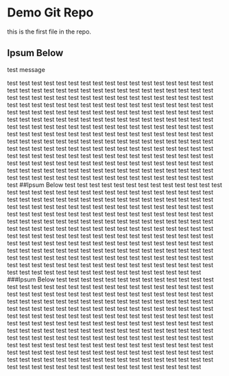 # Demo Git Repo

 this is the first file in the repo.


## Ipsum Below

test message


test test test test test test test test test test test test test test test 
test test test test test 
test test test test test 
test test test test test 
test test test test test 
test test test test test 
test test test test test 
test test test test test 
test test test test test 
test test test test test 
test test test test test 
test test test test test 
test test test test test 
test test test test test 
test test test test test 
test test test test test 
test test test test test 
test test 
test test test test test 
test test test test test 
test test test test test 
test test test test test 
test test test test test 
test test test test test 
test test test test test 
test test test test test 
test test test test test 
test test test test test 
test test test test test 
test test test test test 
test test test test test 
test test test test test 
test test 
test test test test test 
test test test test test 
test test test test test 
test test test test test 
test test test test test 
test test test test test 
test test test test test 
test test test test test 
test test test test test 
test test test test test 
test test test test test 
test test test test test 
test test test test test 
test test test test test 
##Ipsum Below
test test 
test test test test test 
test test test test test 
test test test test test 
test test test test test 
test test test test test 
test test test test test 
test test test test test 
test test test test test 
test test test test test 
test test test test test 
test test test test test 
test test test test test 
test test test test test 
test test test test test 
test test 
test test test test test 
test test test test test 
test test test test test 
test test test test test 
test test test test test 
test test test test test 
test test test test test 
test test test test test 
test test test test test 
test test test test test 
test test test test test 
test test test test test 
test test test test test 
test test test test test 
test test 
test test test test test 
test test test test test 
test test test test test 
test test test test test 
test test test test test 
test test test test test 
test test test test test 
test test test test test 
test test test test test 
test test test test test 
test test test test test 
test test test test test 
test test test test test 
test test test test test 
###Ipsum Below
test test 
test test test test test 
test test test test test 
test test test test test 
test test test test test 
test test test test test 
test test test test test 
test test test test test 
test test test test test 
test test test test test 
test test test test test 
test test test test test 
test test test test test 
test test test test test 
test test test test test 
test test 
test test test test test 
test test test test test 
test test test test test 
test test test test test 
test test test test test 
test test test test test 
test test test test test 
test test test test test 
test test test test test 
test test test test test 
test test test test test 
test test test test test 
test test test test test 
test test test test test 
test test 
test test test test test 
test test test test test 
test test test test test 
test test test test test 
test test test test test 
test test test test test 
test test test test test 
test test test test test 
test test test test test 
test test test test test 
test test test test test 
test test test test test 
test test test test test 
test test test test test 